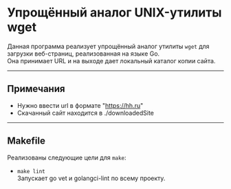 # Упрощённый аналог UNIX-утилиты wget

Данная программа реализует упрощённый аналог утилиты `wget` для загрузки веб-страниц, реализованная на языке Go.  
Она принимает URL и на выходе дает локальный каталог копии сайта.

---

## Примечания

- Нужно ввести url в формате "https://hh.ru"
- Скачанный сайт находится в ./downloadedSite

---

## Makefile

Реализованы следующие цели для `make`:

- `make lint`  
  Запускает go vet и golangci-lint по всему проекту.